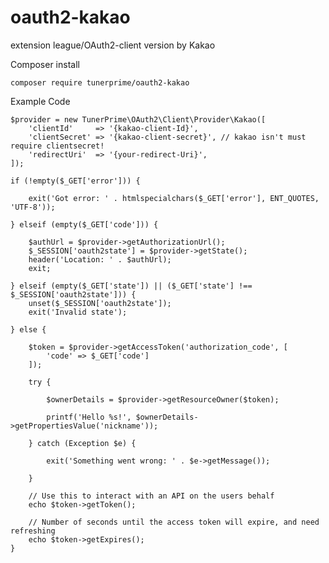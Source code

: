 # oauth2-kakao
extension league/OAuth2-client version by Kakao

Composer install

    composer require tunerprime/oauth2-kakao

Example Code

    $provider = new TunerPrime\OAuth2\Client\Provider\Kakao([
        'clientId'     => '{kakao-client-Id}',
        'clientSecret' => '{kakao-client-secret}', // kakao isn't must require clientsecret! 
        'redirectUri'  => '{your-redirect-Uri}',
    ]);
    
    if (!empty($_GET['error'])) {
    
        exit('Got error: ' . htmlspecialchars($_GET['error'], ENT_QUOTES, 'UTF-8'));
    
    } elseif (empty($_GET['code'])) {

        $authUrl = $provider->getAuthorizationUrl();
        $_SESSION['oauth2state'] = $provider->getState();
        header('Location: ' . $authUrl);
        exit;
    
    } elseif (empty($_GET['state']) || ($_GET['state'] !== $_SESSION['oauth2state'])) {
        unset($_SESSION['oauth2state']);
        exit('Invalid state');
    
    } else {
    
        $token = $provider->getAccessToken('authorization_code', [
            'code' => $_GET['code']
        ]);
    
        try {
        
            $ownerDetails = $provider->getResourceOwner($token);
        
            printf('Hello %s!', $ownerDetails->getPropertiesValue('nickname'));
        
        } catch (Exception $e) {
        
            exit('Something went wrong: ' . $e->getMessage());
        
        }
    
        // Use this to interact with an API on the users behalf
        echo $token->getToken();
        
        // Number of seconds until the access token will expire, and need refreshing
        echo $token->getExpires();
    }
